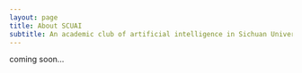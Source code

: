 ```yaml
---
layout: page
title: About SCUAI
subtitle: An academic club of artificial intelligence in Sichuan University.
---
```


<!-- My name is ZhaZha Hui. Come and Kill me if you're my brother:

- I rock a great mustache
- I'm extremely loyal to my family

What else do you need?

### my history

To be honest, I'm having some trouble remembering right now, so why don't you just watch [my movie](http://en.wikipedia.org/wiki/The_Princess_Bride_%28film%29) and it will answer **all** your questions. -->

coming soon...